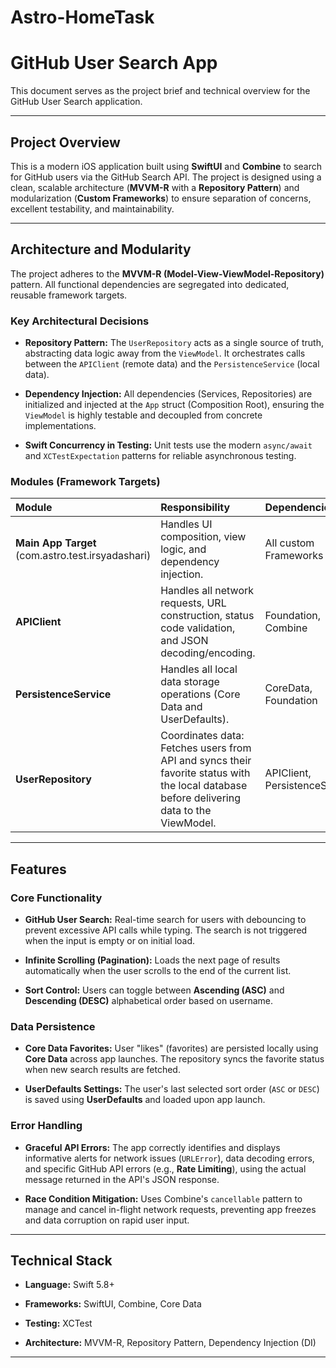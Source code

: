 # Astro-HomeTask

# GitHub User Search App

This document serves as the project brief and technical overview for the GitHub User Search application.

---

## Project Overview

This is a modern iOS application built using **SwiftUI** and **Combine** to search for GitHub users via the GitHub Search API. The project is designed using a clean, scalable architecture (**MVVM-R** with a **Repository Pattern**) and modularization (**Custom Frameworks**) to ensure separation of concerns, excellent testability, and maintainability.

---

## Architecture and Modularity

The project adheres to the **MVVM-R (Model-View-ViewModel-Repository)** pattern. All functional dependencies are segregated into dedicated, reusable framework targets.

### Key Architectural Decisions

* **Repository Pattern:** The `UserRepository` acts as a single source of truth, abstracting data logic away from the `ViewModel`. It orchestrates calls between the `APIClient` (remote data) and the `PersistenceService` (local data).

* **Dependency Injection:** All dependencies (Services, Repositories) are initialized and injected at the `App` struct (Composition Root), ensuring the `ViewModel` is highly testable and decoupled from concrete implementations.

* **Swift Concurrency in Testing:** Unit tests use the modern `async/await` and `XCTestExpectation` patterns for reliable asynchronous testing.

### Modules (Framework Targets)

| **Module** | **Responsibility** | **Dependencies** | 
| :--- | :--- | :--- | 
| **Main App Target** (com.astro.test.irsyadashari)| Handles UI composition, view logic, and dependency injection. | All custom Frameworks | 
| **APIClient** | Handles all network requests, URL construction, status code validation, and JSON decoding/encoding. | Foundation, Combine | 
| **PersistenceService** | Handles all local data storage operations (Core Data and UserDefaults). | CoreData, Foundation | 
| **UserRepository** | Coordinates data: Fetches users from API and syncs their favorite status with the local database before delivering data to the ViewModel. | APIClient, PersistenceService | 

---

## Features

### Core Functionality

* **GitHub User Search:** Real-time search for users with debouncing to prevent excessive API calls while typing. The search is not triggered when the input is empty or on initial load.

* **Infinite Scrolling (Pagination):** Loads the next page of results automatically when the user scrolls to the end of the current list.

* **Sort Control:** Users can toggle between **Ascending (ASC)** and **Descending (DESC)** alphabetical order based on username.

### Data Persistence

* **Core Data Favorites:** User "likes" (favorites) are persisted locally using **Core Data** across app launches. The repository syncs the favorite status when new search results are fetched.

* **UserDefaults Settings:** The user's last selected sort order (`ASC` or `DESC`) is saved using **UserDefaults** and loaded upon app launch.

### Error Handling

* **Graceful API Errors:** The app correctly identifies and displays informative alerts for network issues (`URLError`), data decoding errors, and specific GitHub API errors (e.g., **Rate Limiting**), using the actual message returned in the API's JSON response.

* **Race Condition Mitigation:** Uses Combine's `cancellable` pattern to manage and cancel in-flight network requests, preventing app freezes and data corruption on rapid user input.

---

## Technical Stack

* **Language:** Swift 5.8+

* **Frameworks:** SwiftUI, Combine, Core Data

* **Testing:** XCTest

* **Architecture:** MVVM-R, Repository Pattern, Dependency Injection (DI)

---
